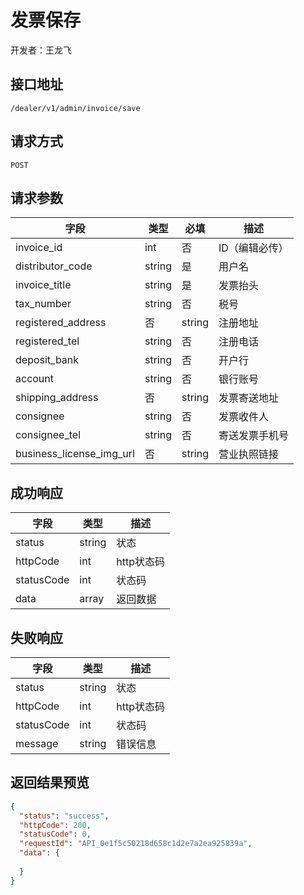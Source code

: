 # 发票保存

开发者：王龙飞

## 接口地址

`/dealer/v1/admin/invoice/save`

## 请求方式

`POST`

## 请求参数

| 字段 | 类型   | 必填 | 描述     |
| ---- | ------ | ---- | -------- |
| invoice_id | int | 否 | ID（编辑必传） |
| distributor_code | string | 是 |  用户名 |
| invoice_title | string | 是 | 发票抬头 |
| tax_number | string | 否 |  税号 |
| registered_address | 否 | string |  注册地址 |
| registered_tel | string | 否 |  注册电话 |
| deposit_bank | string | 否 |  开户行 |
| account | string | 否 |  银行账号 |
| shipping_address | 否 | string |  发票寄送地址 |
| consignee | string | 否 |  发票收件人 |
| consignee_tel | string | 否 |  寄送发票手机号 |
| business_license_img_url | 否 | string |  营业执照链接 |

## 成功响应

| 字段       | 类型    | 描述        |
| ---------- | ------- | ----------- |
| status    | string  | 状态    |
| httpCode     | int  | http状态码    |
| statusCode | int  | 状态码 |
| data  | array  | 返回数据      |

## 失败响应

| 字段       | 类型    | 描述        |
| ---------- | ------- | ----------- |
| status    | string  | 状态    |
| httpCode     | int  | http状态码    |
| statusCode | int  | 状态码 |
| message  | string  | 错误信息      |


## 返回结果预览

```json
{
  "status": "success",
  "httpCode": 200,
  "statusCode": 0,
  "requestId": "API_0e1f5c50218d658c1d2e7a2ea925839a",
  "data": {
    
  }
}
```